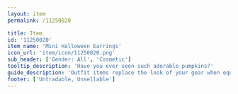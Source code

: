```yaml
---
layout: item
permalink: /11250020

title: Item
id: '11250020'
item_name: 'Mini Halloween Earrings'
icon_url: 'item/icon/11250020.png'
sub_header: ['Gender: All', 'Cosmetic']
tooltip_description: 'Have you ever seen such adorable pumpkins?'
guide_description: 'Outfit items replace the look of your gear when equipped.'
footer: ['Untradable, Unsellable']
---
```

